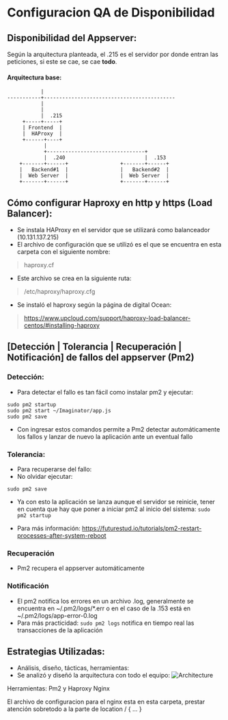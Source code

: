 # Configuracion QA de Disponibilidad

## Disponibilidad del Appserver:

Según la arquitectura planteada, el .215 es el servidor por donde entran las peticiones, si este se cae, se cae **todo**. 

#### Arquitectura base:
```
           |
-----------+-------------------------------------------
           |
           |
           |  .215
     +-----+-----+
     | Frontend  |     
     |  HAProxy  |     
     +------+----+     
            |
            +--------------------------------+
            |  .240                          |  .153
    +-------+------+                 +-------+------+
    |   Backend#1  |                 |   Backend#2  |
    |  Web Server  |                 |  Web Server  |
    +-------+------+                 +-------+------+
```

## Cómo configurar Haproxy en http y https (Load Balancer):

* Se instala HAProxy en el servidor que se utilizará como balanceador (10.131.137.215) 
* El archivo de configuración que se utilizó es el que se encuentra en esta carpeta con el siguiente nombre:
> haproxy.cf
* Este archivo se crea en la siguiente ruta:
> /etc/haproxy/haproxy.cfg

* Se instaló el haproxy según la página de digital Ocean: 
> https://www.upcloud.com/support/haproxy-load-balancer-centos/#installing-haproxy

## [Detección | Tolerancia | Recuperación | Notificación] de fallos del appserver (Pm2)

### Detección:
* Para detectar el fallo es tan fácil como instalar pm2 y ejecutar:
```
sudo pm2 startup 
sudo pm2 start ~/Imaginator/app.js
sudo pm2 save
```

* Con ingresar estos comandos permite a Pm2 detectar automáticamente los fallos y lanzar de nuevo la aplicación ante un eventual fallo

### Tolerancia:
* Para recuperarse del fallo:
* No olvidar ejecutar:
```
sudo pm2 save
```
* Ya con esto la aplicación se lanza aunque el servidor se reinicie, tener en cuenta que hay que poner a iniciar pm2 al inicio del sistema: `sudo pm2 startup` 

* Para más información: https://futurestud.io/tutorials/pm2-restart-processes-after-system-reboot

### Recuperación

* Pm2 recupera el appserver automáticamente

### Notificación
* El pm2 notifica los errores en un archivo .log, generalmente se encuentra en ~/.pm2/logs/*.err o en el caso de la .153 está en ~/.pm2/logs/app-error-0.log
* Para más practicidad: `sudo pm2 logs` notifica en tiempo real las transacciones de la aplicación

## Estrategias Utilizadas:
* Análisis, diseño, tácticas, herramientas:
* Se analizó y diseñó la arquitectura con todo el equipo:
![Architecture](https://image.prntscr.com/image/CPOsQUD1R2u7wmK9QhoI-A.jpeg)

Herramientas: Pm2 y Haproxy Nginx

El archivo de configuracion para el nginx esta en esta carpeta, prestar atención sobretodo a la parte de location / {  ...  }

